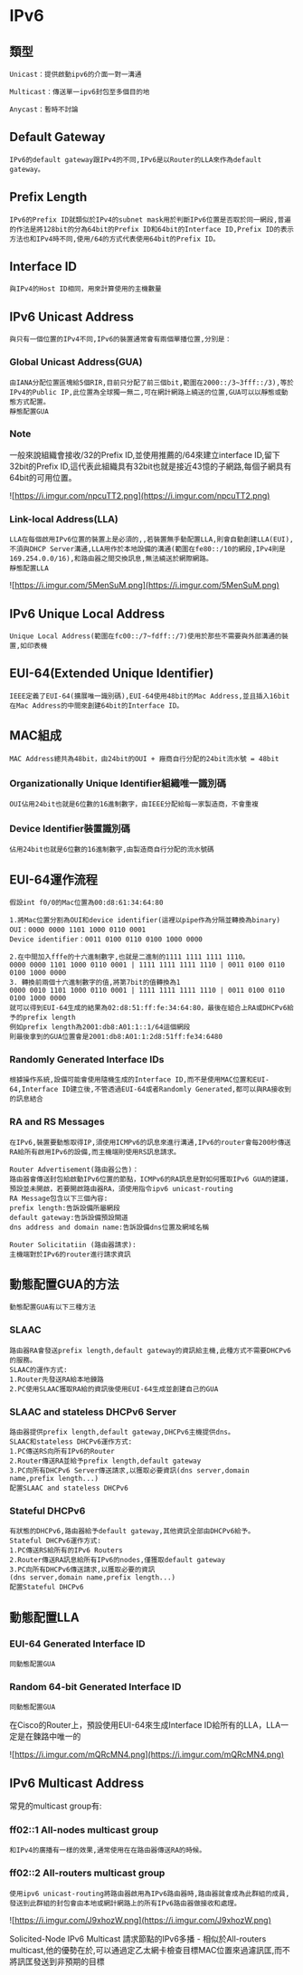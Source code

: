 # IPv6 #

## 類型 ##
    
    Unicast：提供啟動ipv6的介面一對一溝通
    
    Multicast：傳送單一ipv6封包至多個目的地
    
    Anycast：暫時不討論
    
## Default Gateway ##
    
    IPv6的default gateway跟IPv4的不同,IPv6是以Router的LLA來作為default gateway。
    
## Prefix Length ##
    
    IPv6的Prefix ID就類似於IPv4的subnet mask用於判斷IPv6位置是否取於同一網段,普遍的作法是將128bit的分為64bit的Prefix ID和64bit的Interface ID,Prefix ID的表示方法也和IPv4時不同,使用/64的方式代表使用64bit的Prefix ID。
    
## Interface ID ##
    
    與IPv4的Host ID相同，用來計算使用的主機數量
    
## IPv6 Unicast Address ##
    
    與只有一個位置的IPv4不同,IPv6的裝置通常會有兩個單播位置,分別是：
### Global Unicast Address(GUA) ###
    
    由IANA分配位置區塊給5個RIR,目前只分配了前三個bit,範圍在2000::/3~3fff::/3),等於IPv4的Public IP,此位置為全球獨一無二,可在網計網路上繞送的位置,GUA可以以靜態或動態方式配置。
    靜態配置GUA
    
### Note ###
一般來說組織會接收/32的Prefix ID,並使用推薦的/64來建立interface ID,留下32bit的Prefix ID,這代表此組織具有32bit也就是接近43憶的子網路,每個子網具有64bit的可用位置。
        
![https://i.imgur.com/npcuTT2.png](https://i.imgur.com/npcuTT2.png)
        
### Link-local Address(LLA) ###
    LLA在每個啟用IPv6位置的裝置上是必須的,,若裝置無手動配置LLA,則會自動創建LLA(EUI),不須與DHCP Server溝通,LLA用作於本地設備的溝通(範圍在fe80::/10的網段,IPv4則是169.254.0.0/16),和路由器之間交換訊息,無法繞送於網際網路。
    靜態配置LLA
        
![https://i.imgur.com/5MenSuM.png](https://i.imgur.com/5MenSuM.png)
        
## IPv6 Unique Local Address ##
    
    Unique Local Address(範圍在fc00::/7~fdff::/7)使用於那些不需要與外部溝通的裝置,如印表機
    
## EUI-64(Extended Unique Identifier) ##
    
    IEEE定義了EUI-64(擴展唯一識別碼),EUI-64使用48bit的Mac Address,並且插入16bit在Mac Address的中間來創建64bit的Interface ID。
    
## MAC組成 ##

    MAC Address總共為48bit，由24bit的OUI + 廠商自行分配的24bit流水號 = 48bit

### Organizationally Unique Identifier組織唯一識別碼 ###
    
    OUI佔用24bit也就是6位數的16進制數字，由IEEE分配給每一家製造商，不會重複
    
### Device Identifier裝置識別碼 ###
    
    佔用24bit也就是6位數的16進制數字,由製造商自行分配的流水號碼
    
## EUI-64運作流程 ##
    
    假設int f0/0的Mac位置為00:d8:61:34:64:80
 
    1.將Mac位置分割為OUI和device identifier(這裡以pipe作為分隔並轉換為binary)
    OUI：0000 0000 1101 1000 0110 0001
    Device identifier：0011 0100 0110 0100 1000 0000
    
    2.在中間加入fffe的十六進制數字,也就是二進制的1111 1111 1111 1110。
    0000 0000 1101 1000 0110 0001 | 1111 1111 1111 1110 | 0011 0100 0110 0100 1000 0000
    3. 轉換前兩個十六進制數字的值,將第7bit的值轉換為1
    0000 0010 1101 1000 0110 0001 | 1111 1111 1111 1110 | 0011 0100 0110 0100 1000 0000
    就可以得到EUI-64生成的結果為02:d8:51:ff:fe:34:64:80，最後在組合上RA或DHCPv6給予的prefix length
    例如prefix length為2001:db8:A01:1::1/64這個網段
    則最後拿到的GUA位置會是2001:db8:A01:1:2d8:51ff:fe34:6480
    

### Randomly Generated Interface IDs ###

    根據操作系統,設備可能會使用隨機生成的Interface ID,而不是使用MAC位置和EUI-64,Interface ID建立後,不管透過EUI-64或者Randomly Generated,都可以與RA接收到的訊息結合

### RA and RS Messages ###

    在IPv6,裝置要動態取得IP,須使用ICMPv6的訊息來進行溝通,IPv6的router會每200秒傳送RA給所有啟用IPv6的設備,而主機端則使用RS訊息請求。

    Router Advertisement(路由器公告)：
    路由器會傳送封包給啟動IPv6位置的節點，ICMPv6的RA訊息是對如何獲取IPv6 GUA的建議，預設並未開啟，若要開啟路由器RA，須使用指令ipv6 unicast-routing
    RA Message包含以下三個內容:
    prefix length:告訴設備所屬網段
    default gateway:告訴設備預設閘道
    dns address and domain name:告訴設備dns位置及網域名稱
        
    Router Solicitatiin (路由器請求):
    主機端對於IPv6的router進行請求資訊

## 動態配置GUA的方法 ###
    動態配置GUA有以下三種方法
### SLAAC ###
    路由器RA會發送prefix length,default gateway的資訊給主機,此種方式不需要DHCPv6的服務。
    SLAAC的運作方式:
    1.Router先發送RA給本地鍊路
    2.PC使用SLAAC獲取RA給的資訊後使用EUI-64生成並創建自己的GUA

### SLAAC and stateless DHCPv6 Server ###
    路由器提供prefix length,default gateway,DHCPv6主機提供dns。
    SLAAC和stateless DHCPv6運作方式:
    1.PC傳送RS向所有IPv6的Router
    2.Router傳送RA並給予prefix length,default gateway
    3.PC向所有DHCPv6 Server傳送請求,以獲取必要資訊(dns server,domain name,prefix length...)
    配置SLAAC and stateless DHCPv6


### Stateful DHCPv6 ###
    有狀態的DHCPv6,路由器給予default gateway,其他資訊全部由DHCPv6給予。
    Stateful DHCPv6運作方式:
    1.PC傳送RS給所有的IPv6 Routers
    2.Router傳送RA訊息給所有IPv6的nodes,僅獲取default gateway
    3.PC向所有DHCPv6傳送請求,以獲取必要的資訊
    (dns server,domain name,prefix length...)
    配置Stateful DHCPv6

## 動態配置LLA ##

### EUI-64 Generated Interface ID ###
    同動態配置GUA

### Random 64-bit Generated Interface ID ###
    同動態配置GUA

在Cisco的Router上，預設使用EUI-64來生成Interface ID給所有的LLA，LLA一定是在鍊路中唯一的

![https://i.imgur.com/mQRcMN4.png](https://i.imgur.com/mQRcMN4.png)

## IPv6 Multicast Address

常見的multicast group有:
### ff02::1 All-nodes multicast group ###
    和IPv4的廣播有一樣的效果,通常使用在在路由器傳送RA的時候。

### ff02::2 All-routers multicast group ###
    使用ipv6 unicast-routing將路由器啟用為IPv6路由器時,路由器就會成為此群組的成員,發送到此群組的封包會由本地或網計網路上的所有IPv6路由器做接收和處理。

![https://i.imgur.com/J9xhozW.png](https://i.imgur.com/J9xhozW.png)

Solicited-Node IPv6 Multicast 請求節點的IPv6多播 - 相似於All-routers multicast,他的優勢在於,可以通過定乙太網卡檢查目標MAC位置來過濾訊匡,而不將訊匡發送到非預期的目標